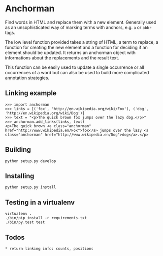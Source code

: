 Anchorman
=========

Find words in HTML and replace them with a new element. Generally used as an
unsophisticated way of marking terms with anchors, e.g. `a` or `abbr` tags.

The low level function provided takes a string of HTML, a term to replace, a
function for creating the new element and a function for deciding if an element
should be updated. It returns an anchorman object with informations about the
replacements and the result text.

This function can be easily used to update a single occurrence or all occurrences
of a word but can also be used to build more complicated annotation strategies.

Linking example
---------------

    >>> import anchorman
    >>> links = [('fox', 'http://en.wikipedia.org/wiki/Fox'), ('dog', 'http://en.wikipedia.org/wiki/Dog')]
    >>> text = "<p>The quick brown fox jumps over the lazy dog.</p>"
    >>> anchorman.add_links(links, text)
    <p>The quick brown <a class="anchorman" href="http://www.wikipedia.en/Fox">fox</a> jumps over the lazy <a class="anchorman" href="http://www.wikipedia.en/Dog">dog</a>.</p>



Building
--------

    python setup.py develop

Installing
----------

    python setup.py install

Testing in a virtualenv
-----------------------

    virtualenv .
    ./bin/pip install -r requirements.txt
    ./bin/py.test test

Todos
-----
    * return linking info: counts, positions
